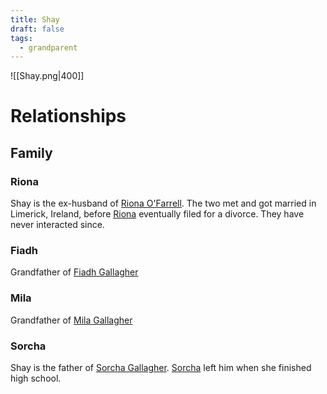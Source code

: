 ```yaml
---
title: Shay
draft: false
tags:
  - grandparent
---
```



![[Shay.png|400]]
# Relationships
## Family
### Riona
Shay is the ex-husband of [Riona O'Farrell](Riona%20O'Farrell.md). The two met and got married in Limerick, Ireland, before [Riona](Riona%20O'Farrell.md) eventually filed for a divorce. They have never interacted since.
### Fiadh
Grandfather of [Fiadh Gallagher](Fiadh%20Gallagher.md)
### Mila
Grandfather of [Mila Gallagher](Mila%20Gallagher.md)
### Sorcha
Shay is the father of [Sorcha Gallagher](Sorcha%20Gallagher.md). [Sorcha](Sorcha%20Gallagher.md) left him when she finished high school.